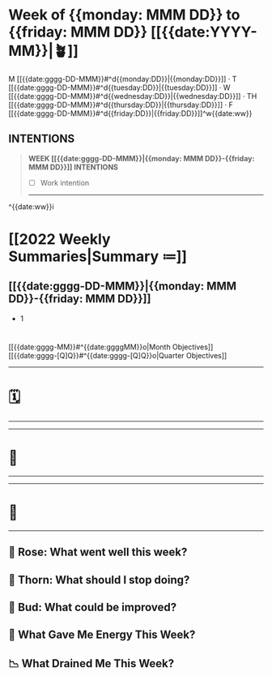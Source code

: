 # Week of {{monday: MMM DD}} to {{friday: MMM DD}} [[{{date:YYYY-MM}}|🪴]]

M [[{{date:gggg-DD-MMM}}#^d{{monday:DD}}|{{monday:DD}}]] · T [[{{date:gggg-DD-MMM}}#^d{{tuesday:DD}}|{{tuesday:DD}}]] · W [[{{date:gggg-DD-MMM}}#^d{{wednesday:DD}}|{{wednesday:DD}}]] · TH [[{{date:gggg-DD-MMM}}#^d{{thursday:DD}}|{{thursday:DD}}]] · F [[{{date:gggg-DD-MMM}}#^d{{friday:DD}}|{{friday:DD}}]]^w{{date:ww}}

## INTENTIONS
> **WEEK [[{{date:gggg-DD-MMM}}|{{monday: MMM DD}}-{{friday: MMM DD}}]] INTENTIONS**  
> - [ ] Work intention  
> ---  
^{{date:ww}}i

# [[2022 Weekly Summaries|Summary ≔]]  
## [[{{date:gggg-DD-MMM}}|{{monday: MMM DD}}-{{friday: MMM DD}}]]   
- 1  
  
# 
[[{{date:gggg-MM}}#^{{date:ggggMM}}o|Month Objectives]]
[[{{date:gggg-[Q]Q}}#^{{date:gggg-[Q]Q}}o|Quarter Objectives]]

---
#  🗓️  
---  

---    
# 📝
---

---
# 💭
---
## 🌹 Rose: What went well this week?
## 🌵 Thorn: What should I stop doing?
## 🌱 Bud: What could be improved?
## 🔋 What Gave Me Energy This Week?
## 📉 What Drained Me This Week?